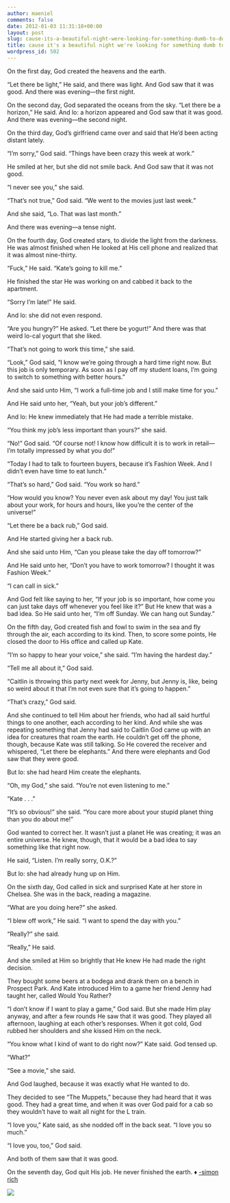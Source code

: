 ```yaml
---
author: maeniel
comments: false
date: 2012-01-03 11:31:18+00:00
layout: post
slug: cause-its-a-beautiful-night-were-looking-for-something-dumb-to-do
title: cause it's a beautiful night we're looking for something dumb to do
wordpress_id: 502
---
```


On the first day, God created the heavens and the earth.

“Let there be light,” He said, and there was light. And God saw that it was good. And there was evening—the first night.

On the second day, God separated the oceans from the sky. “Let there be a horizon,” He said. And lo: a horizon appeared and God saw that it was good. And there was evening—the second night.

On the third day, God’s girlfriend came over and said that He’d been acting distant lately.

“I’m sorry,” God said. “Things have been crazy this week at work.”

He smiled at her, but she did not smile back. And God saw that it was not good.

“I never see you,” she said.

“That’s not true,” God said. “We went to the movies just last week.”

And she said, “Lo. That was last month.”

And there was evening—a tense night.

On the fourth day, God created stars, to divide the light from the darkness. He was almost finished when He looked at His cell phone and realized that it was almost nine-thirty.

“Fuck,” He said. “Kate’s going to kill me.”

He finished the star He was working on and cabbed it back to the apartment.

“Sorry I’m late!” He said.

And lo: she did not even respond.

“Are you hungry?” He asked. “Let there be yogurt!” And there was that weird lo-cal yogurt that she liked.

“That’s not going to work this time,” she said.

“Look,” God said, “I know we’re going through a hard time right now. But this job is only temporary. As soon as I pay off my student loans, I’m going to switch to something with better hours.”

And she said unto Him, “I work a full-time job and I still make time for you.”

And He said unto her, “Yeah, but your job’s different.”

And lo: He knew immediately that He had made a terrible mistake.

“You think my job’s less important than yours?” she said.

“No!” God said. “Of course not! I know how difficult it is to work in retail—I’m totally impressed by what you do!”

“Today I had to talk to fourteen buyers, because it’s Fashion Week. And I didn’t even have time to eat lunch.”

“That’s so hard,” God said. “You work so hard.”

“How would you know? You never even ask about my day! You just talk about your work, for hours and hours, like you’re the center of the universe!”

“Let there be a back rub,” God said.

And He started giving her a back rub.

And she said unto Him, “Can you please take the day off tomorrow?”

And He said unto her, “Don’t you have to work tomorrow? I thought it was Fashion Week.”

“I can call in sick.”

And God felt like saying to her, “If your job is so important, how come you can just take days off whenever you feel like it?” But He knew that was a bad idea. So He said unto her, “I’m off Sunday. We can hang out Sunday.”

On the fifth day, God created fish and fowl to swim in the sea and fly through the air, each according to its kind. Then, to score some points, He closed the door to His office and called up Kate.

“I’m so happy to hear your voice,” she said. “I’m having the hardest day.”

“Tell me all about it,” God said.

“Caitlin is throwing this party next week for Jenny, but Jenny is, like, being so weird about it that I’m not even sure that it’s going to happen.”

“That’s crazy,” God said.

And she continued to tell Him about her friends, who had all said hurtful things to one another, each according to her kind. And while she was repeating something that Jenny had said to Caitlin God came up with an idea for creatures that roam the earth. He couldn’t get off the phone, though, because Kate was still talking. So He covered the receiver and whispered, “Let there be elephants.” And there were elephants and God saw that they were good.

But lo: she had heard Him create the elephants.

“Oh, my God,” she said. “You’re not even listening to me.”

“Kate . . .”

“It’s so obvious!” she said. “You care more about your stupid planet thing than you do about me!”

God wanted to correct her. It wasn’t just a planet He was creating; it was an entire universe. He knew, though, that it would be a bad idea to say something like that right now.

He said, “Listen. I’m really sorry, O.K.?”

But lo: she had already hung up on Him.

On the sixth day, God called in sick and surprised Kate at her store in Chelsea. She was in the back, reading a magazine.

“What are you doing here?” she asked.

“I blew off work,” He said. “I want to spend the day with you.”

“Really?” she said.

“Really,” He said.

And she smiled at Him so brightly that He knew He had made the right decision.

They bought some beers at a bodega and drank them on a bench in Prospect Park. And Kate introduced Him to a game her friend Jenny had taught her, called Would You Rather?

“I don’t know if I want to play a game,” God said. But she made Him play anyway, and after a few rounds He saw that it was good. They played all afternoon, laughing at each other’s responses. When it got cold, God rubbed her shoulders and she kissed Him on the neck.

“You know what I kind of want to do right now?” Kate said. God tensed up.

“What?”

“See a movie,” she said.

And God laughed, because it was exactly what He wanted to do.

They decided to see “The Muppets,” because they had heard that it was good. They had a great time, and when it was over God paid for a cab so they wouldn’t have to wait all night for the L train.

“I love you,” Kate said, as she nodded off in the back seat. “I love you so much.”

“I love you, too,” God said.

And both of them saw that it was good.

On the seventh day, God quit His job. He never finished the earth. ♦
[-simon rich](http://www.newyorker.com/humor/2012/01/09/120109sh_shouts_rich?currentPage=1)

[![](http://maeniel.files.wordpress.com/2012/01/381971_337810049580546_100000546627127_1272068_664617867_n_large.jpg)](http://maeniel.files.wordpress.com/2012/01/381971_337810049580546_100000546627127_1272068_664617867_n_large.jpg)


